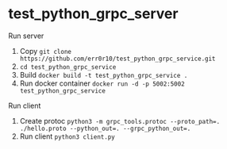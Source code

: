 # test_python_grpc_server

Run server
1. Copy ```git clone https://github.com/err0r10/test_python_grpc_service.git```
2. ```cd test_python_grpc_service```
3. Build ```docker build -t test_python_grpc_service .```
4. Run docker container ```docker run -d -p 5002:5002 test_python_grpc_service```

Run client
1. Create protoc ```python3 -m grpc_tools.protoc --proto_path=. ./hello.proto --python_out=. --grpc_python_out=.```
2. Run client ```python3 client.py```
